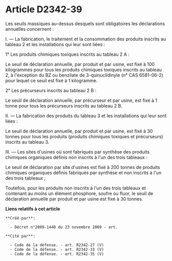 # Article D2342-39

Les seuils massiques au-dessus desquels sont obligatoires les déclarations annuelles concernent :

I. ― La fabrication, le traitement et la consommation des produits inscrits au tableau 2 et les installations qui leur sont
liées :

1° Les produits chimiques toxiques inscrits au tableau 2 A :

Le seuil de déclaration annuelle, par produit et par usine, est fixé à 100 kilogrammes pour tous les produits chimiques
toxiques inscrits au tableau 2, à l'exception du BZ ou benzilate de 3-quinuclidinyle (n° CAS 6581-06-2) pour lequel ce seuil
est fixé à 1 kilogramme.

2° Les précurseurs inscrits au tableau 2 B :

Le seuil de déclaration annuelle, par précurseur et par usine, est fixé à 1 tonne pour tous les précurseurs inscrits au
tableau 2 B.

II. ― La fabrication des produits du tableau 3 et les installations qui leur sont liées :

Le seuil de déclaration annuelle, par produit et par usine, est fixé à 30 tonnes pour tous les produits (produits chimiques
toxiques et précurseurs) inscrits au tableau 3.

III. ― Les sites d'usines où sont fabriqués par synthèse des produits chimiques organiques définis non inscrits à l'un des
trois tableaux :

Le seuil de déclaration par site d'usines est fixé à 200 tonnes de produits chimiques organiques définis fabriqués par
synthèse et non inscrits à l'un des trois tableaux ;

Toutefois, pour les produits non inscrits à l'un des trois tableaux et contenant au moins un élément phosphore, soufre ou
fluor, le seuil de déclaration annuelle par produit et par usine est fixé à 30 tonnes.

**Liens relatifs à cet article**

	**Créé par**:

	  - Décret n°2009-1440 du 23 novembre 2009 - art.

	**Cité par**:

	  - Code de la défense. - art. R2342-27 (V)
	  - Code de la défense. - art. R2342-33 (V)
	  - Code de la défense. - art. R2342-35 (V)
